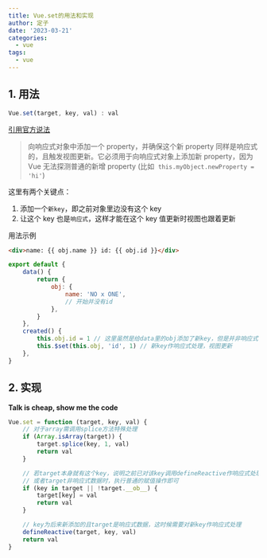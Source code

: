```yaml
---
title: Vue.set的用法和实现
author: 定子
date: '2023-03-21'
categories:
  - vue
tags:
  - vue
---
```


## 1. 用法

```js
Vue.set(target, key, val) : val
```

[引用官方说法](https://v2.cn.vuejs.org/v2/api/#Vue-set)

> 向响应式对象中添加一个 property，并确保这个新 property 同样是响应式的，且触发视图更新。它必须用于向响应式对象上添加新 property，因为 Vue 无法探测普通的新增 property (比如  `this.myObject.newProperty = 'hi'`)

这里有两个关键点：

1. 添加一个`新key`，即之前对象里边没有这个 key
2. 让这个 key 也是`响应式`，这样才能在这个 key 值更新时视图也跟着更新

用法示例

```html
<div>name: {{ obj.name }} id: {{ obj.id }}</div>
```

```js
export default {
	data() {
		return {
			obj: {
				name: 'NO x ONE',
				// 开始并没有id
			},
		}
	},
	created() {
		this.obj.id = 1 // 这里虽然是给data里的obj添加了新key，但是并非响应式，视图不会跟着更新
		this.$set(this.obj, 'id', 1) // 新key作响应式处理，视图更新
	},
}
```

## 2. 实现

**Talk is cheap, show me the code**

```js
Vue.set = function (target, key, val) {
	// 对于array需调用splice方法特殊处理
	if (Array.isArray(target)) {
		target.splice(key, 1, val)
		return val
	}

	// 若target本身就有这个key，说明之前已对该key调用defineReactive作响应式处理
	// 或者target非响应式数据时，执行普通的赋值操作即可
	if (key in target || !target.__ob__) {
		target[key] = val
		return val
	}

	// key为后来新添加的且target是响应式数据，这时候需要对新key作响应式处理
	defineReactive(target, key, val)
	return val
}
```
